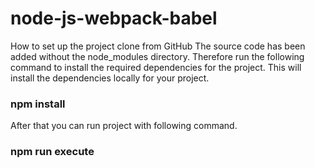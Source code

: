 # node-js-webpack-babel
How to set up the project clone from GitHub
The source code has been added without the node_modules directory. Therefore run the following command to install the required dependencies for the project. This will install the dependencies locally for your project.

### npm install

After that you can run project with following command.

### npm run execute


